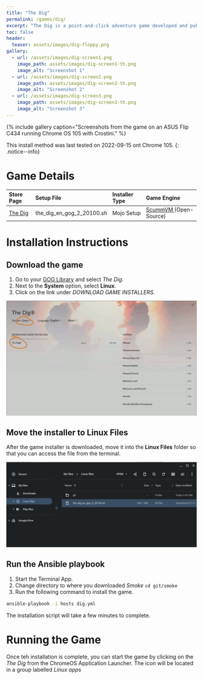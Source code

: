 ```yaml
---
title: "The Dig"
permalink: /games/dig/
excerpt: "The Dig is a point-and-click adventure game developed and published by LucasArts."
toc: false
header:
  teaser: assets/images/dig-floppy.png
gallery:
  - url: /assets/images/dig-screen1.png
    image_path: assets/images/dig-screen1-th.png
    image_alt: "Screenshot 1"
  - url: /assets/images/dig-screen2.png
    image_path: assets/images/dig-screen2-th.png
    image_alt: "Screenshot 2"
  - url: /assets/images/dig-screen3.png
    image_path: assets/images/dig-screen3-th.png
    image_alt: "Screenshot 3"
---
```


{% include gallery caption="Screenshots from the game on an ASUS Flip C434 running Chrome OS 105 with Crostini." %}

This install method was last tested on 2022-09-15 ont Chrome 105.
{: .notice--info}

# Game Details

| Store Page | Setup File | Installer Type | Game Engine |
|:--|:--|:--|:--|
|[The Dig <i class="fas fa-external-link-alt"></i>](https://gog.com/game/the_dig)| the_dig_en_gog_2_20100.sh | Mojo Setup | [ScummVM <i class="fas fa-external-link-alt"></i>](https://scummvm.org) (Open-Source) |

# Installation Instructions

## Download the game

1. Go to your [GOG Library](https://www.gog.com/en/account) and select *The Dig*.
2. Next to the **System** option, select **Linux**.
3. Click on the link under *DOWNLOAD GAME INSTALLERS*.

![The Dig Download page](/assets/images/dig-download.png)

## Move the installer to Linux Files

After the game installer is downloaded, move it into the **Linux Files** folder so that you can access the file from the terminal.

![The Dig installer files](/assets/images/dig-files.png)

## Run the Ansible playbook

1. Start the Terminal App.
2. Change directory to where you downloaded *Smoke* `cd git/smoke`
3. Run the following command to install the game.

~~~bash
ansible-playbook -i hosts dig.yml
~~~

The installation script will take a few minutes to complete.

# Running the Game

Once teh installation is complete, you can start the game by clicking on the *The Dig* from the ChromeOS Application Launcher.  The icon will be located in a group labelled *Linux apps*
